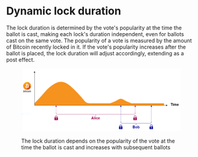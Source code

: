 # Dynamic lock duration

The lock duration is determined by the vote's popularity at the time the ballot is cast, making each lock's duration independent, even for ballots cast on the same vote. The popularity of a vote is measured by the amount of Bitcoin recently locked in it. If the vote's popularity increases after the ballot is placed, the lock duration will adjust accordingly, extending as a post effect.

<figure><img src="../.gitbook/assets/image.png" alt=""><figcaption><p>The lock duration depends on the popularity of the vote at the time the ballot is cast and increases with subsequent ballots</p></figcaption></figure>

